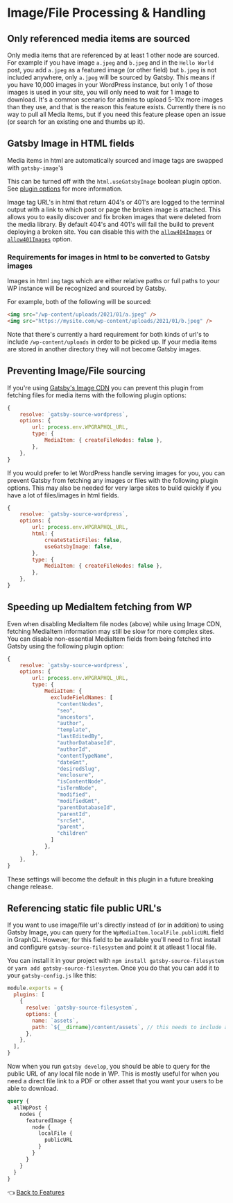 # Image/File Processing & Handling

## Only referenced media items are sourced

Only media items that are referenced by at least 1 other node are sourced. For example if you have image `a.jpeg` and `b.jpeg` and in the `Hello World` post, you add `a.jpeg` as a featured image (or other field) but `b.jpeg` is not included anywhere, only `a.jpeg` will be sourced by Gatsby.
This means if you have 10,000 images in your WordPress instance, but only 1 of those images is used in your site, you will only need to wait for 1 image to download. It's a common scenario for admins to upload 5-10x more images than they use, and that is the reason this feature exists. Currently there is no way to pull all Media Items, but if you need this feature please open an issue (or search for an existing one and thumbs up it).

## Gatsby Image in HTML fields

Media items in html are automatically sourced and image tags are swapped with `gatsby-image`'s

This can be turned off with the `html.useGatsbyImage` boolean plugin option. See [plugin options](../plugin-options.md#html.usegatsbyimage-boolean) for more information.

Image tag URL's in html that return 404's or 401's are logged to the terminal output with a link to which post or page the broken image is attached.
This allows you to easily discover and fix broken images that were deleted from the media library.
By default 404's and 401's will fail the build to prevent deploying a broken site. You can disable this with the [`allow404Images`](../plugin-options.md#productionallow404images-boolean) or [`allow401Images`](../plugin-options.md#productionallow401images-boolean) option.

### Requirements for images in html to be converted to Gatsby images

Images in html `img` tags which are either relative paths or full paths to your WP instance will be recognized and sourced by Gatsby.

For example, both of the following will be sourced:

```html
<img src="/wp-content/uploads/2021/01/a.jpeg" />
<img src="https://mysite.com/wp-content/uploads/2021/01/b.jpeg" />
```

Note that there's currently a hard requirement for both kinds of url's to include `/wp-content/uploads` in order to be picked up. If your media items are stored in another directory they will not become Gatsby images.

## Preventing Image/File sourcing

If you're using [Gatsby's Image CDN](https://support.gatsbyjs.com/hc/en-us/articles/4426379634835-What-is-Image-CDN-) you can prevent this plugin from fetching files for media items with the following plugin options:

```js
{
    resolve: `gatsby-source-wordpress`,
    options: {
        url: process.env.WPGRAPHQL_URL,
        type: {
            MediaItem: { createFileNodes: false },
        },
    },
}
```

If you would prefer to let WordPress handle serving images for you, you can prevent Gatsby from fetching any images or files with the following plugin options. This may also be needed for very large sites to build quickly if you have a lot of files/images in html fields.

```js
{
    resolve: `gatsby-source-wordpress`,
    options: {
        url: process.env.WPGRAPHQL_URL,
        html: {
            createStaticFiles: false,
            useGatsbyImage: false,
        },
        type: {
            MediaItem: { createFileNodes: false },
        },
    },
}
```

## Speeding up MediaItem fetching from WP

Even when disabling MediaItem file nodes (above) while using Image CDN, fetching MediaItem information may still be slow for more complex sites. You can disable non-essential MediaItem fields from being fetched into Gatsby using the following plugin option:

```js
{
    resolve: `gatsby-source-wordpress`,
    options: {
        url: process.env.WPGRAPHQL_URL,
        type: {
            MediaItem: {
              excludeFieldNames: [
                "contentNodes",
                "seo",
                "ancestors",
                "author",
                "template",
                "lastEditedBy",
                "authorDatabaseId",
                "authorId",
                "contentTypeName",
                "dateGmt",
                "desiredSlug",
                "enclosure",
                "isContentNode",
                "isTermNode",
                "modified",
                "modifiedGmt",
                "parentDatabaseId",
                "parentId",
                "srcSet",
                "parent",
                "children"
              ]
            },
        },
    },
}
```

These settings will become the default in this plugin in a future breaking change release.

## Referencing static file public URL's

If you want to use image/file url's directly instead of (or in addition) to using Gatsby Image, you can query for the `WpMediaItem.localFile.publicURL` field in GraphQL.
However, for this field to be available you'll need to first install and configure `gatsby-source-filesystem` and point it at atleast 1 local file.

You can install it in your project with `npm install gatsby-source-filesystem` or `yarn add gatsby-source-filesystem`. Once you do that you can add it to your `gatsby-config.js` like this:

```js
module.exports = {
  plugins: [
    {
      resolve: `gatsby-source-filesystem`,
      options: {
        name: `assets`,
        path: `${__dirname}/content/assets`, // this needs to include a path with atleast 1 file
      },
    },
  ],
}
```

Now when you run `gatsby develop`, you should be able to query for the public URL of any local file node in WP.
This is mostly useful for when you need a direct file link to a PDF or other asset that you want your users to be able to download.

```graphql
query {
  allWpPost {
    nodes {
      featuredImage {
        node {
          localFile {
            publicURL
          }
        }
      }
    }
  }
}
```

:point_left: [Back to Features](./index.md)
